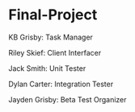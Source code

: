 # Final-Project

KB Grisby: Task Manager


Riley Skief: Client Interfacer


Jack Smith: Unit Tester


Dylan Carter: Integration Tester


Jayden Grisby: Beta Test Organizer
